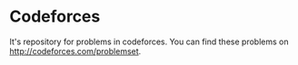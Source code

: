 # Codeforces
It's repository for problems in codeforces. You can find these problems on http://codeforces.com/problemset.
